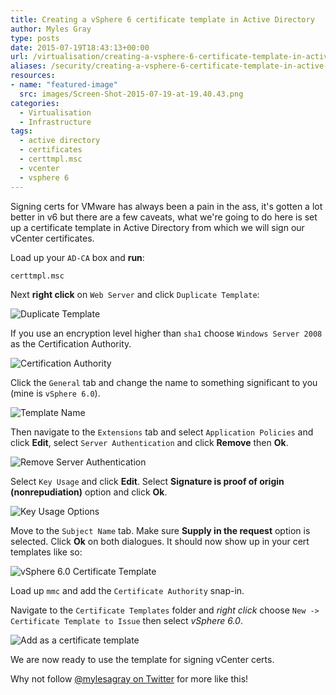 ```yaml
---
title: Creating a vSphere 6 certificate template in Active Directory
author: Myles Gray
type: posts
date: 2015-07-19T18:43:13+00:00
url: /virtualisation/creating-a-vsphere-6-certificate-template-in-active-directory/
aliases: /security/creating-a-vsphere-6-certificate-template-in-active-directory/
resources:
- name: "featured-image"
  src: images/Screen-Shot-2015-07-19-at-19.40.43.png
categories:
  - Virtualisation
  - Infrastructure
tags:
  - active directory
  - certificates
  - certtmpl.msc
  - vcenter
  - vsphere 6
---
```


Signing certs for VMware has always been a pain in the ass, it's gotten a lot better in v6 but there are a few caveats, what we're going to do here is set up a certificate template in Active Directory from which we will sign our vCenter certificates.

Load up your `AD-CA` box and **run**:

    certtmpl.msc
    

Next **right click** on `Web Server` and click `Duplicate Template`:

![Duplicate Template][1] 

If you use an encryption level higher than `sha1` choose `Windows Server 2008` as the Certification Authority.

![Certification Authority][2] 

Click the `General` tab and change the name to something significant to you (mine is `vSphere 6.0`).

![Template Name][3] 

Then navigate to the `Extensions` tab and select `Application Policies` and click **Edit**, select `Server Authentication` and click **Remove** then **Ok**.

![Remove Server Authentication][4] 

Select `Key Usage` and click **Edit**. Select **Signature is proof of origin (nonrepudiation)** option and click **Ok**.

![Key Usage Options][5] 

Move to the `Subject Name` tab. Make sure **Supply in the request** option is selected. Click **Ok** on both dialogues. It should now show up in your cert templates like so:

![vSphere 6.0 Certificate Template][6] 

Load up `mmc` and add the `Certificate Authority` snap-in.

Navigate to the `Certificate Templates` folder and _right click_ choose `New -> Certificate Template to Issue` then select _vSphere 6.0_.

![Add as a certificate template][7] 

We are now ready to use the template for signing vCenter certs.

Why not follow [@mylesagray on Twitter][8] for more like this!

 [1]: images/Screen-Shot-2015-07-19-at-19.22.13.png
 [2]: images/Screen-Shot-2015-07-19-at-19.33.36.png
 [3]: images/Screen-Shot-2015-07-19-at-19.33.30.png
 [4]: images/Screen-Shot-2015-07-19-at-19.33.54.png
 [5]: images/Screen-Shot-2015-07-19-at-19.39.02.png
 [6]: images/Screen-Shot-2015-07-19-at-19.40.43.png
 [7]: images/Screen-Shot-2015-07-19-at-19.51.03.png
 [8]: https://twitter.com/mylesagray